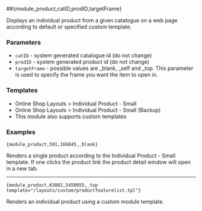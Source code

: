 ##{module_product,catID,prodID,targetFrame}

Displays an individual product from a given catalogue on a web page according to default or specified custom template.

### Parameters

* `catID` - system generated catalogue id (do not change)
* `prodID` - system generated product id (do not change)
* `targetFrame` - possible values are _blank, _self and _top. This parameter is used to specify the frame you want the item to open in.

### Templates

* Online Shop Layouts > Individual Product - Small
* Online Shop Layouts > Individual Product - Small {Backup)
* This module also supports custom templates

### Examples

`{module_product,591,166845,_blank}`

Renders a single product according to the Individual Product - Small template. If one clicks the product link the product detail window will open in a new tab.

***

`{module_product,63882,5450055,_top template="/layouts/custom/productfeaturelist.tpl"}`

Renders an individual product using a custom module template.
